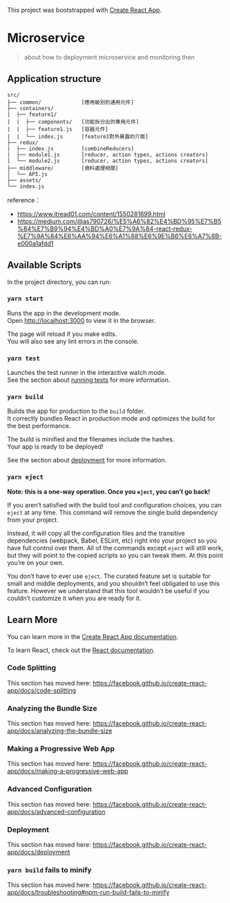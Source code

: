 This project was bootstrapped with [Create React App](https://github.com/facebook/create-react-app).

# Microservice
> about how to deployment microservice and monitoring then

## Application structure

```
src/
├── common/             [應用級別的通用元件]
├── containers/  
|  ├── feature1/
|  |  ├── components/   [功能拆分出的專用元件]
|  |  ├── feature1.js   [容器元件]
|  |  └── index.js      [feature1對外暴露的介面]
├── redux/
|  ├── index.js         [combineReducers]
|  ├── module1.js       [reducer, action types, actions creators]
|  └── module2.js       [reducer, action types, actions creators]
├── middleware/         [資料處理相關]
│  └── API.js                
├── assets/
└── index.js
```
reference：
- https://www.itread01.com/content/1550281699.html
- https://medium.com/@as790726/%E5%A6%82%E4%BD%95%E7%B5%84%E7%B9%94%E4%BD%A0%E7%9A%84-react-redux-%E7%9A%84%E6%AA%94%E6%A1%88%E6%9E%B6%E6%A7%8B-e000a1afdd1

## Available Scripts

In the project directory, you can run:

### `yarn start`

Runs the app in the development mode.<br />
Open [http://localhost:3000](http://localhost:3000) to view it in the browser.

The page will reload if you make edits.<br />
You will also see any lint errors in the console.

### `yarn test`

Launches the test runner in the interactive watch mode.<br />
See the section about [running tests](https://facebook.github.io/create-react-app/docs/running-tests) for more information.

### `yarn build`

Builds the app for production to the `build` folder.<br />
It correctly bundles React in production mode and optimizes the build for the best performance.

The build is minified and the filenames include the hashes.<br />
Your app is ready to be deployed!

See the section about [deployment](https://facebook.github.io/create-react-app/docs/deployment) for more information.

### `yarn eject`

**Note: this is a one-way operation. Once you `eject`, you can’t go back!**

If you aren’t satisfied with the build tool and configuration choices, you can `eject` at any time. This command will remove the single build dependency from your project.

Instead, it will copy all the configuration files and the transitive dependencies (webpack, Babel, ESLint, etc) right into your project so you have full control over them. All of the commands except `eject` will still work, but they will point to the copied scripts so you can tweak them. At this point you’re on your own.

You don’t have to ever use `eject`. The curated feature set is suitable for small and middle deployments, and you shouldn’t feel obligated to use this feature. However we understand that this tool wouldn’t be useful if you couldn’t customize it when you are ready for it.

## Learn More

You can learn more in the [Create React App documentation](https://facebook.github.io/create-react-app/docs/getting-started).

To learn React, check out the [React documentation](https://reactjs.org/).

### Code Splitting

This section has moved here: https://facebook.github.io/create-react-app/docs/code-splitting

### Analyzing the Bundle Size

This section has moved here: https://facebook.github.io/create-react-app/docs/analyzing-the-bundle-size

### Making a Progressive Web App

This section has moved here: https://facebook.github.io/create-react-app/docs/making-a-progressive-web-app

### Advanced Configuration

This section has moved here: https://facebook.github.io/create-react-app/docs/advanced-configuration

### Deployment

This section has moved here: https://facebook.github.io/create-react-app/docs/deployment

### `yarn build` fails to minify

This section has moved here: https://facebook.github.io/create-react-app/docs/troubleshooting#npm-run-build-fails-to-minify
